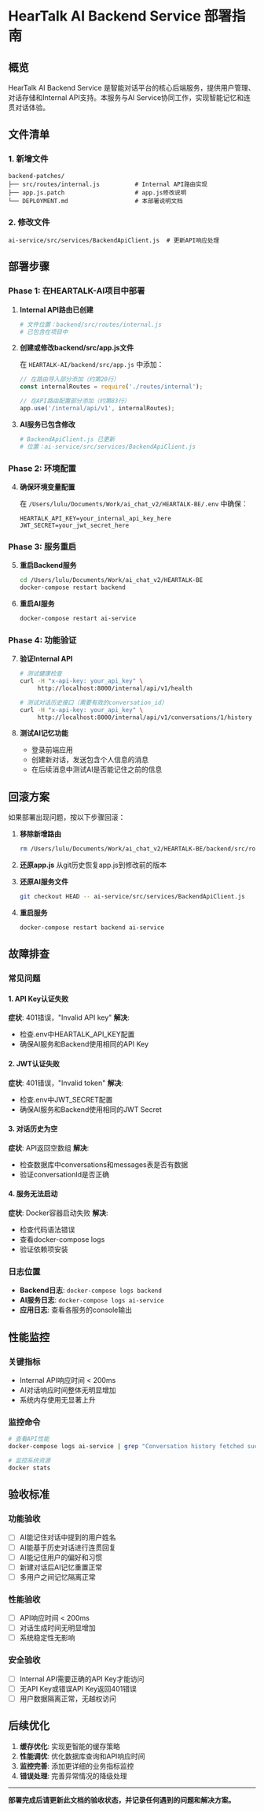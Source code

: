 # HearTalk AI Backend Service 部署指南

## 概览
HearTalk AI Backend Service 是智能对话平台的核心后端服务，提供用户管理、对话存储和Internal API支持。本服务与AI Service协同工作，实现智能记忆和连贯对话体验。

## 文件清单

### 1. 新增文件
```
backend-patches/
├── src/routes/internal.js          # Internal API路由实现
├── app.js.patch                    # app.js修改说明
└── DEPLOYMENT.md                   # 本部署说明文档
```

### 2. 修改文件
```
ai-service/src/services/BackendApiClient.js  # 更新API响应处理
```

## 部署步骤

### Phase 1: 在HEARTALK-AI项目中部署

1. **Internal API路由已创建**
   ```bash
   # 文件位置：backend/src/routes/internal.js
   # 已包含在项目中
   ```

2. **创建或修改backend/src/app.js文件**
   
   在 `HEARTALK-AI/backend/src/app.js` 中添加：
   
   ```javascript
   // 在路由导入部分添加（约第20行）
   const internalRoutes = require('./routes/internal');
   
   // 在API路由配置部分添加（约第83行）
   app.use('/internal/api/v1', internalRoutes);
   ```

3. **AI服务已包含修改**
   ```bash
   # BackendApiClient.js 已更新
   # 位置：ai-service/src/services/BackendApiClient.js
   ```

### Phase 2: 环境配置

4. **确保环境变量配置**
   
   在 `/Users/lulu/Documents/Work/ai_chat_v2/HEARTALK-BE/.env` 中确保：
   ```env
   HEARTALK_API_KEY=your_internal_api_key_here
   JWT_SECRET=your_jwt_secret_here
   ```

### Phase 3: 服务重启

5. **重启Backend服务**
   ```bash
   cd /Users/lulu/Documents/Work/ai_chat_v2/HEARTALK-BE
   docker-compose restart backend
   ```

6. **重启AI服务**
   ```bash
   docker-compose restart ai-service
   ```

### Phase 4: 功能验证

7. **验证Internal API**
   ```bash
   # 测试健康检查
   curl -H "x-api-key: your_api_key" \
        http://localhost:8000/internal/api/v1/health
   
   # 测试对话历史接口（需要有效的conversation_id）
   curl -H "x-api-key: your_api_key" \
        http://localhost:8000/internal/api/v1/conversations/1/history
   ```

8. **测试AI记忆功能**
   - 登录前端应用
   - 创建新对话，发送包含个人信息的消息
   - 在后续消息中测试AI是否能记住之前的信息

## 回滚方案

如果部署出现问题，按以下步骤回滚：

1. **移除新增路由**
   ```bash
   rm /Users/lulu/Documents/Work/ai_chat_v2/HEARTALK-BE/backend/src/routes/internal.js
   ```

2. **还原app.js**
   从git历史恢复app.js到修改前的版本

3. **还原AI服务文件**
   ```bash
   git checkout HEAD -- ai-service/src/services/BackendApiClient.js
   ```

4. **重启服务**
   ```bash
   docker-compose restart backend ai-service
   ```

## 故障排查

### 常见问题

#### 1. API Key认证失败
**症状**: 401错误，"Invalid API key"
**解决**: 
- 检查.env中HEARTALK_API_KEY配置
- 确保AI服务和Backend使用相同的API Key

#### 2. JWT认证失败
**症状**: 401错误，"Invalid token"
**解决**:
- 检查.env中JWT_SECRET配置
- 确保AI服务和Backend使用相同的JWT Secret

#### 3. 对话历史为空
**症状**: API返回空数组
**解决**:
- 检查数据库中conversations和messages表是否有数据
- 验证conversationId是否正确

#### 4. 服务无法启动
**症状**: Docker容器启动失败
**解决**:
- 检查代码语法错误
- 查看docker-compose logs
- 验证依赖项安装

### 日志位置

- **Backend日志**: `docker-compose logs backend`
- **AI服务日志**: `docker-compose logs ai-service`
- **应用日志**: 查看各服务的console输出

## 性能监控

### 关键指标
- Internal API响应时间 < 200ms
- AI对话响应时间整体无明显增加
- 系统内存使用无显著上升

### 监控命令
```bash
# 查看API性能
docker-compose logs ai-service | grep "Conversation history fetched successfully"

# 监控系统资源
docker stats
```

## 验收标准

### 功能验收
- [ ] AI能记住对话中提到的用户姓名
- [ ] AI能基于历史对话进行连贯回复
- [ ] AI能记住用户的偏好和习惯
- [ ] 新建对话后AI记忆重置正常
- [ ] 多用户之间记忆隔离正常

### 性能验收
- [ ] API响应时间 < 200ms
- [ ] 对话生成时间无明显增加
- [ ] 系统稳定性无影响

### 安全验收
- [ ] Internal API需要正确的API Key才能访问
- [ ] 无API Key或错误API Key返回401错误
- [ ] 用户数据隔离正常，无越权访问

## 后续优化

1. **缓存优化**: 实现更智能的缓存策略
2. **性能调优**: 优化数据库查询和API响应时间
3. **监控完善**: 添加更详细的业务指标监控
4. **错误处理**: 完善异常情况的降级处理

---

**部署完成后请更新此文档的验收状态，并记录任何遇到的问题和解决方案。**